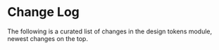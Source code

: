 # Change Log

The following is a curated list of changes in the design tokens module, newest changes on the top.
